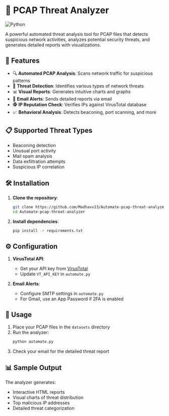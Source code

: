 # 🚀 PCAP Threat Analyzer

![Python](https://img.shields.io/badge/Python-3.6+-blue.svg)


A powerful automated threat analysis tool for PCAP files that detects suspicious network activities, analyzes potential security threats, and generates detailed reports with visualizations.

## 🌟 Features

- 🔍 **Automated PCAP Analysis**: Scans network traffic for suspicious patterns
- 🚨 **Threat Detection**: Identifies various types of network threats
- 📊 **Visual Reports**: Generates intuitive charts and graphs
- 📧 **Email Alerts**: Sends detailed reports via email
- 🕵️ **IP Reputation Check**: Verifies IPs against VirusTotal database
- 📈 **Behavioral Analysis**: Detects beaconing, port scanning, and more

## 📋 Supported Threat Types

- Beaconing detection
- Unusual port activity
- Mail spam analysis
- Data exfiltration attempts
- Suspicious IP correlation

## 🛠️ Installation

1. **Clone the repository**:
   ```bash
   git clone https://github.com/Madhavv13/Automate-pcap-threat-analyzer.git
   cd Automate-pcap-threat-analyzer
   ```

2. **Install dependencies**:
   ```bash
   pip install -r requirements.txt
   ```

## ⚙️ Configuration

1. **VirusTotal API**:
   - Get your API key from [VirusTotal](https://www.virustotal.com/)
   - Update `VT_API_KEY` in `automate.py`

2. **Email Alerts**:
   - Configure SMTP settings in `automate.py`
   - For Gmail, use an App Password if 2FA is enabled

## 🚀 Usage

1. Place your PCAP files in the `datasets` directory
2. Run the analyzer:
   ```bash
   python automate.py
   ```
3. Check your email for the detailed threat report

## 📊 Sample Output

The analyzer generates:
- Interactive HTML reports
- Visual charts of threat distribution
- Top malicious IP addresses
- Detailed threat categorization




